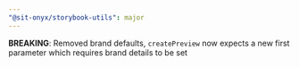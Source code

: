 ```yaml
---
"@sit-onyx/storybook-utils": major
---
```


**BREAKING**: Removed brand defaults, `createPreview` now expects a new first parameter which requires brand details to be set
